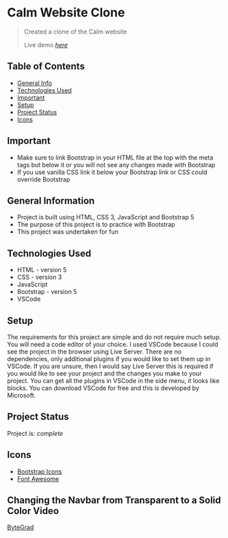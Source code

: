 # Calm Website Clone
> Created a clone of the Calm website
>
> Live demo [_here_](https://calm-clone-sooty.vercel.app/)

## Table of Contents
* [General Info](#general-information)
* [Technologies Used](#technologies-used)
* [Important](#important)
* [Setup](#setup)
* [Project Status](#project-status)
* [Icons](#icons)
<!-- * [License](#license) -->

## Important
- Make sure to link Bootstrap in your HTML file at the top with the meta tags but below it or you will not see any changes made with Bootstrap
- If you use vanilla CSS link it below your Bootstrap link or CSS could override Bootstrap

## General Information
- Project is built using HTML, CSS 3, JavaScript and Bootstrap 5
- The purpose of this project is to practice with Bootstrap 
- This project was undertaken for fun
<!-- What problem does it (intend to) solve?-->
<!-- You don't have to answer all the questions - just the ones relevant to your project. -->
  
## Technologies Used
- HTML - version 5
- CSS - version 3
- JavaScript 
- Bootstrap - version 5
- VSCode
  
## Setup
The requirements for this project are simple and do not require much setup. You will need a code editor of your choice. I used VSCode because I could see the project in the browser using Live Server. There are no dependencies, only additional plugins if you would like to set them up in VSCode. If you are unsure, then I would say Live Server this is required if you would like to see your project and the changes you make to your project. You can get all the plugins in VSCode in the side menu, it looks like blocks. You can download VSCode for free and this is developed by Microsoft.

## Project Status
Project is: _complete_ 

## Icons
- [Bootstrap Icons](https://icons.getbootstrap.com/)
- [Font Awesome](https://fontawesome.com/download)

## Changing the Navbar from Transparent to a Solid Color Video
[ByteGrad](https://www.youtube.com/watch?v=z70GTU3p72I)
